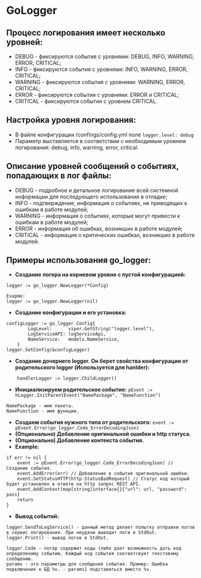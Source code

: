 # GoLogger

## Процесс логирования имеет несколько уровней:
- DEBUG - фиксируются события с уровнями: DEBUG, INFO, WARNING, ERROR, CRITICAL;
- INFO - фиксируются события с уровнями: INFO, WARNING, ERROR, CRITICAL;
- WARNING - фиксируются события с уровнями: WARNING, ERROR, CRITICAL;
- ERROR - фиксируются события с уровнями: ERROR и CRITICAL;
- CRITICAL - фиксируются события с уровнем CRITICAL.

## Настройка уровня логирования:
- В файле конфигурации /confings/config.yml поле `logger.level: debug`
- Параметр выставляется в соответствии с необходимым уровнем логирования: debug, info, warning, error, critical.

## Описание уровней сообщений о событиях, попадающих в лог файлы:
- DEBUG - подробное и детальное логирование всей системной информации для последующего использования в отладке;
- INFO - подтверждение, информация о событиях, не приводящих к ошибкам в работе модулей;
- WARNING - информация о событиях, которые могут привести к ошибкам в работе модулей;
- ERROR - информация об ошибках, возникших в работе модулей;
- CRITICAL - информация о критических ошибках, возникших в работе модулей.

## Примеры использования go_logger:
- **Создание логера на корневом уровне с пустой конфигурацией:**
```
logger := go_logger.NewLogger(*Config)

Exapme:
logger := go_logger.NewLogger(nil)
```

- **Создание конфигурации и его установка:**
```
configLogger := go_logger.Config{
		LogLevel:      viper.GetString("logger.level"),
		LogServiceAPI: logServiceApi,
		NameService:   models.NameService,
	}
logger.SetConfig(&configLogger)
```

- **Создание дочернего logger. Он берет свойства конфигурации от родительского logger (Используется для hanlder):**
```
    handlerLogger := logger.ChildLogger()
```

- **Инициализируем родительское событие:** `pEvent := hLogger.InitParentEvent("NamePackage", "NameFunction")`
```
NamePackage - имя пакета.
NameFunction - имя функции.
```

- **Создаем события нужного типа от родительского:** `event := pEvent.Error(go_logger.Code_ErrorDecodingJson)`
- **(Опционально) Добавление оригинальной ошибки и http статуса.**
- **(Опционально) Добавление контекста события.**
- **Example:**
```
if err != nil {
    event := pEvent.Error(go_logger.Code_ErrorDecodingJson) // Создание события.
    event.AddError(err) // Добавление в событие оригинальной ошибки.
    event.SetStatusHTTP(http.StatusBadRequest) // Статус код который будет установлен в ответе на http запрос REST API.
    event.AddContext(map[string]interface{}{"url": url, "password": pass}
    return
}
```
- **Вывод событий:**
```
logger.SendToLogService() - данный метод делает попытку отправки логов в сервис логирования. При неудачи выводит логи в StdOut.
logger.Print() - вывод логов в StdOut.

logger.Code - логер содержит коды (либо дает возможность дать код определеному событию. Каждый код события соответсвует текстовому сообщению.
params - это параметры для сообщения события. Пример: Ошибка подключения к БД %v. - params1 подставиться вместо %v.
```
